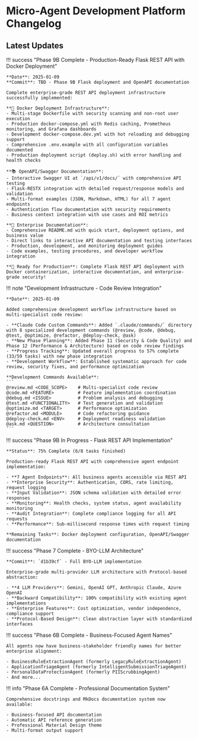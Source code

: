 # Micro-Agent Development Platform Changelog

## Latest Updates

!!! success "Phase 9B Complete - Production-Ready Flask REST API with Docker Deployment"
    
    **Date**: 2025-01-09
    **Commit**: TBD - Phase 9B Flask deployment and OpenAPI documentation
    
    Complete enterprise-grade REST API deployment infrastructure successfully implemented:
    
    **🐳 Docker Deployment Infrastructure**:
    - Multi-stage Dockerfile with security scanning and non-root user execution
    - Production docker-compose.yml with Redis caching, Prometheus monitoring, and Grafana dashboards
    - Development docker-compose.dev.yml with hot reloading and debugging support
    - Comprehensive .env.example with all configuration variables documented
    - Production deployment script (deploy.sh) with error handling and health checks
    
    **📚 OpenAPI/Swagger Documentation**:
    - Interactive Swagger UI at `/api/v1/docs/` with comprehensive API testing
    - Flask-RESTX integration with detailed request/response models and validation
    - Multi-format examples (JSON, Markdown, HTML) for all 7 agent endpoints
    - Authentication flow documentation with security requirements
    - Business context integration with use cases and ROI metrics
    
    **📖 Enterprise Documentation**:
    - Comprehensive README.md with quick start, deployment options, and business value
    - Direct links to interactive API documentation and testing interfaces
    - Production, development, and monitoring deployment guides
    - Code examples, testing procedures, and developer workflow integration
    
    **🚀 Ready for Production**: Complete Flask REST API deployment with Docker containerization, interactive documentation, and enterprise-grade security!

!!! note "Development Infrastructure - Code Review Integration"
    
    **Date**: 2025-01-09
    
    Added comprehensive development workflow infrastructure based on multi-specialist code review:
    
    - **Claude Code Custom Commands**: Added `.claude/commands/` directory with 8 specialized development commands (@review, @code, @debug, @test, @optimize, @refactor, @deploy-check, @ask)
    - **New Phase Planning**: Added Phase 11 (Security & Code Quality) and Phase 12 (Performance & Architecture) based on code review findings
    - **Progress Tracking**: Updated overall progress to 57% complete (33/59 tasks) with new phase integration
    - **Development Workflow**: Established systematic approach for code review, security fixes, and performance optimization
    
    **Development Commands Available**:
    ```
    @review.md <CODE_SCOPE>    # Multi-specialist code review
    @code.md <FEATURE>         # Feature implementation coordination  
    @debug.md <ISSUE>          # Problem analysis and debugging
    @test.md <FUNCTIONALITY>   # Test generation and validation
    @optimize.md <TARGET>      # Performance optimization
    @refactor.md <MODULE>      # Code refactoring guidance
    @deploy-check.md <ENV>     # Deployment readiness validation
    @ask.md <QUESTION>         # Architecture consultation
    ```

!!! success "Phase 9B In Progress - Flask REST API Implementation"
    
    **Status**: 75% Complete (6/8 tasks finished)
    
    Production-ready Flask REST API with comprehensive agent endpoint implementation:
    
    - **7 Agent Endpoints**: All business agents accessible via REST API
    - **Enterprise Security**: Authentication, CORS, rate limiting, request logging
    - **Input Validation**: JSON schema validation with detailed error responses  
    - **Monitoring**: Health checks, system status, agent availability monitoring
    - **Audit Integration**: Complete compliance logging for all API requests
    - **Performance**: Sub-millisecond response times with request timing
    
    **Remaining Tasks**: Docker deployment configuration, OpenAPI/Swagger documentation

!!! success "Phase 7 Complete - BYO-LLM Architecture"
    
    **Commit**: `d1b39cf` - Full BYO-LLM implementation
    
    Enterprise-grade multi-provider LLM architecture with Protocol-based abstraction:
    
    - **4 LLM Providers**: Gemini, OpenAI GPT, Anthropic Claude, Azure OpenAI
    - **Backward Compatibility**: 100% compatibility with existing agent implementations
    - **Enterprise Features**: Cost optimization, vendor independence, compliance support
    - **Protocol-Based Design**: Clean abstraction layer with standardized interfaces

!!! success "Phase 6B Complete - Business-Focused Agent Names"
    
    All agents now have business-stakeholder friendly names for better enterprise alignment:
    
    - BusinessRuleExtractionAgent (formerly LegacyRuleExtractionAgent)
    - ApplicationTriageAgent (formerly IntelligentSubmissionTriageAgent)
    - PersonalDataProtectionAgent (formerly PIIScrubbingAgent)
    - And more...

!!! info "Phase 6A Complete - Professional Documentation System"
    
    Comprehensive docstrings and MkDocs documentation system now available:
    
    - Business-focused API documentation
    - Automatic API reference generation
    - Professional Material Design theme
    - Multi-format output support